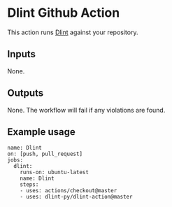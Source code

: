 # Dlint Github Action

This action runs [Dlint](https://github.com/dlint-py/dlint) against your repository.

## Inputs

None.

## Outputs

None. The workflow will fail if any violations are found.

## Example usage

```
name: Dlint
on: [push, pull_request]
jobs:
  dlint:
    runs-on: ubuntu-latest
    name: Dlint
    steps:
    - uses: actions/checkout@master
    - uses: dlint-py/dlint-action@master
```
